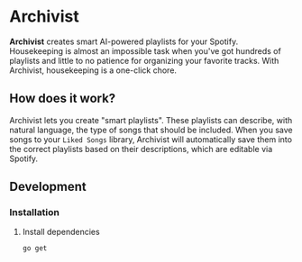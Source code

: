 # Archivist

**Archivist** creates smart AI-powered playlists for your Spotify. Housekeeping is almost an impossible task when you've got hundreds of playlists and little to no patience for organizing your favorite tracks. With Archivist, housekeeping is a one-click chore.

## How does it work?

Archivist lets you create "smart playlists". These playlists can describe, with natural language, the type of songs that should be included. When you save songs to your `Liked Songs` library, Archivist will automatically save them into the correct playlists based on their descriptions, which are editable via Spotify.

## Development

### Installation

1. Install dependencies

   ```
   go get
   ```
